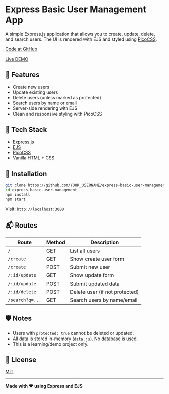 # Express Basic User Management App

A simple Express.js application that allows you to create, update, delete, and search users. The UI is rendered with EJS and styled using [PicoCSS](https://picocss.com/).

[Code at GitHub](https://github.com/mdahamshi/top-express-search)

[Live DEMO](https://link.dahamshi.xyz/top-express-search)

## 🚀 Features

- Create new users
- Update existing users
- Delete users (unless marked as protected)
- Search users by name or email
- Server-side rendering with EJS
- Clean and responsive styling with PicoCSS

## 🧪 Tech Stack

- [Express.js](https://expressjs.com/)
- [EJS](https://ejs.co/)
- [PicoCSS](https://picocss.com/)
- Vanilla HTML + CSS

## 🔧 Installation

```bash
git clone https://github.com/YOUR_USERNAME/express-basic-user-management.git
cd express-basic-user-management
npm install
npm start
```

Visit: `http://localhost:3000`

## 📬 Routes

| Route           | Method | Description                    |
| --------------- | ------ | ------------------------------ |
| `/`             | GET    | List all users                 |
| `/create`       | GET    | Show create user form          |
| `/create`       | POST   | Submit new user                |
| `/:id/update`   | GET    | Show update form               |
| `/:id/update`   | POST   | Submit updated data            |
| `/:id/delete`   | POST   | Delete user (if not protected) |
| `/search?q=...` | GET    | Search users by name/email     |

## 🛡️ Notes

- Users with `protected: true` cannot be deleted or updated.
- All data is stored in-memory (`data.js`). No database is used.
- This is a learning/demo project only.

## 📃 License

[MIT](LICENSE)

---

**Made with ❤️ using Express and EJS**
